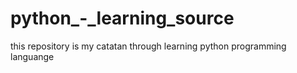 # python_-_learning_source

this repository is my catatan through learning python programming languange
